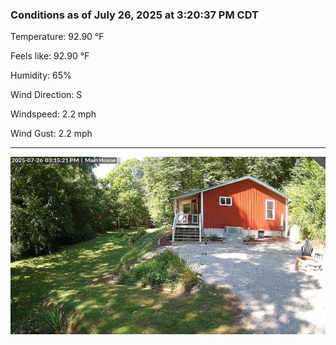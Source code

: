### Conditions as of July 26, 2025 at 3:20:37 PM CDT 

Temperature: 92.90 &deg;F

Feels like: 92.90 &deg;F

Humidity: 65%

Wind Direction: S

Windspeed: 2.2 mph

Wind Gust: 2.2 mph

---

<img src="./images/latest.jpeg"/>


